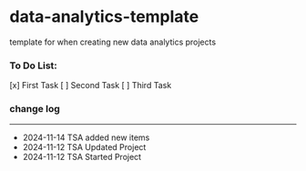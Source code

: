 # data-analytics-template

template for when creating new data analytics projects

### To Do List:

[x] First Task
[ ] Second Task
[ ] Third Task

### change log

---

- 2024-11-14 TSA added new items
- 2024-11-12 TSA Updated Project
- 2024-11-12 TSA Started Project
